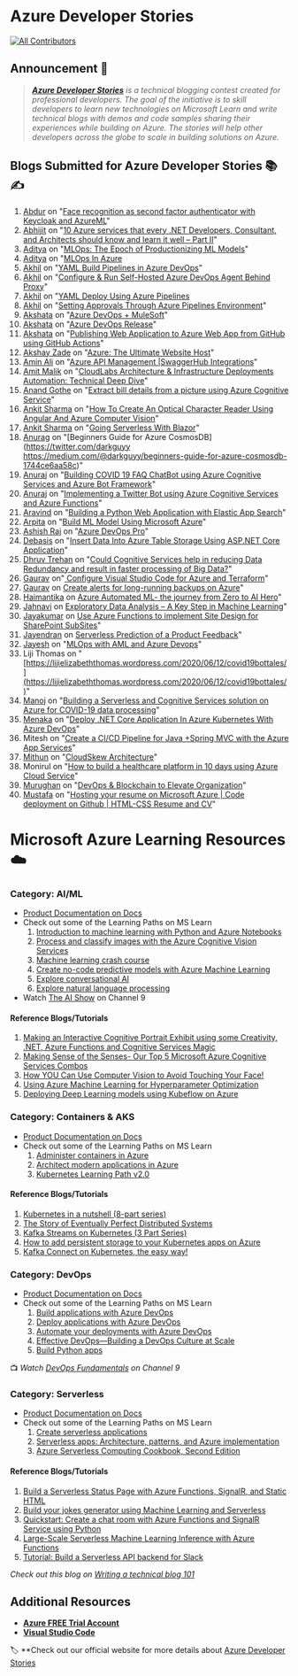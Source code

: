 # Azure Developer Stories 

<!-- ALL-CONTRIBUTORS-BADGE:START - Do not remove or modify this section -->

[![All Contributors](https://img.shields.io/badge/all_contributors-2-orange.svg?style=flat-square)](#contributors-)

<!-- ALL-CONTRIBUTORS-BADGE:END -->


## Announcement 📢

> _**[Azure Developer Stories](https://devstories.konfhub.com/)** is a technical blogging contest created for professional developers. The goal of the initiative is to skill developers to learn new technologies on Microsoft Learn and write technical blogs with demos and code samples sharing their experiences while building on Azure. The stories will help other developers across the globe to scale in building solutions on Azure._ 

## Blogs Submitted for Azure Developer Stories 📚✍️
  1. [Abdur](https://www.linkedin.com/in/abdurrahman-163a63127/) on "[Face recognition as second factor authenticator with Keycloak and AzureML](https://arbmf.wordpress.com/2020/06/08/face-recognition-with-keycloak-and-azureml/)"
  2. [Abhijit](https://twitter.com/AbhijitJana) on "[10 Azure services that every .NET Developers, Consultant, and Architects should know and learn it well – Part II](https://abhijitjana.net/2020/05/16/10-azure-services-that-every-net-developers-consultant-and-architects-should-know-and-learn-it-well-part-ii/)"
  3. [Aditya](https://www.linkedin.com/in/theadisoni/) on "[MLOps: The Epoch of Productionizing ML Models](https://medium.com/analytics-vidhya/mlops-the-epoch-of-productionizing-ml-models-4eec06d93623)"
  4. [Aditya](https://www.linkedin.com/in/theadisoni/) on "[MLOps In Azure](https://medium.com/@theadisoni/mlops-in-azure-f6e7c006fe0e)
  5. [Akhil](https://www.linkedin.com/in/akhil-vatts-sharma/) on "[YAML Build Pipelines in Azure DevOps](https://akhilsharma.work/yaml-build-pipelines-in-azuredevops-pipelineasacode/)"
  6. [Akhil](https://www.linkedin.com/in/akhil-vatts-sharma/) on "[Configure & Run Self-Hosted Azure DevOps Agent Behind Proxy](https://akhilsharma.work/configure-run-self-hosted-azure-devops-agent-behind-proxy/)"
  7. [Akhil](https://www.linkedin.com/in/akhil-vatts-sharma/) on "[YAML Deploy Using Azure Pipelines](https://akhilsharma.work/yaml-deploy-using-azure-pipelines-pipelineasacode/)
  8. [Akhil](https://www.linkedin.com/in/akhil-vatts-sharma/) on "[Setting Approvals Through Azure Pipelines Environment](https://akhilsharma.work/setting-approvals-through-azure-pipelines-environment/)"
  9. [Akshata](https://www.linkedin.com/in/akshata-sawant-192a3a121/) on "[Azure DevOps + MuleSoft](https://akshata9699.wordpress.com/2020/06/07/azure-devops-mulesoft/)"
  10. [Akshata](https://www.linkedin.com/in/akshata-sawant-192a3a121/) on "[Azure DevOps Release](https://akshata9699.wordpress.com/2020/06/07/azure-devops-release/)"
  11. [Akshata](https://www.linkedin.com/in/akshata-sawant-192a3a121/) on "[Publishing Web Application to Azure Web App from GitHub using GitHub Actions](https://codeindarkmode.wordpress.com/2020/06/06/publishing-web-application-to-azure-web-app/)"
  12. [Akshay Zade](https://twitter.com/akshay4000) on "[Azure: The Ultimate Website Host](https://medium.com/@akshay2000/azure-the-ultimate-website-host-3f4aa953290)"
  13. [Amin Ali](https://www.linkedin.com/in/amin-ali/) on "[Azure API Management |SwaggerHub Integrations](https://medium.com/@aminali104/azure-api-management-swaggerhub-integrations-60f11815f6ce)"
  14. [Amit Malik](https://www.linkedin.com/in/amitmalik99/) on "[CloudLabs Architecture & Infrastructure Deployments Automation: Technical Deep Dive](https://cloudlabs.ai/cloudlabs-with-azure-automating-infrastructure-deployments-technical-deep-dive/)"
  15. [Anand Gothe](https://twitter.com/anandgothe) on "[Extract bill details from a picture using Azure Cognitive Service](https://devonblog.com/continuous-delivery/extract-bill-details-from-a-picture-using-azure-cognitive-service/)"
  16. [Ankit Sharma](https://twitter.com/ankitsharma_007) on "[How To Create An Optical Character Reader Using Angular And Azure Computer Vision](https://www.freecodecamp.org/news/how-to-create-an-optical-character-reader-using-angular-and-azure-computer-vision/)"
  17. [Ankit Sharma](https://twitter.com/ankitsharma_007) on "[Going Serverless With Blazor](https://ankitsharmablogs.com/going-serverless-with-blazor/)"
  18. [Anurag](https://twitter.com/darkguyy) on "[Beginners Guide for Azure CosmosDB](https://twitter.com/darkguyy	https://medium.com/@darkguyy/beginners-guide-for-azure-cosmosdb-1744ce6aa58c)"
  19. [Anuraj](https://twitter.com/anuraj) on "[Building COVID 19 FAQ ChatBot using Azure Cognitive Services and Azure Bot Framework](https://medium.com/@anuraj.p/building-covid-19-faq-chatbot-using-cognitive-services-and-bot-framework-1e964ca08067)"
  20. [Anuraj](https://twitter.com/anuraj) on "[Implementing a Twitter Bot using Azure Cognitive Services and Azure Functions](https://medium.com/@anuraj.p/implementing-a-twitter-bot-using-azure-cognitive-services-and-azure-functions-57cdd9636fe5)"
  21. [Aravind](https://twitter.com/aravindputrevu) on "[Building a Python Web Application with Elastic App Search](https://guides.aravind.dev/codelabs/elastic-app-search-python/index.html?index=..%2F..index#0)"
  22. [Arpita](https://twitter.com/letdataconfess) on "[Build ML Model Using Microsoft Azure](https://www.let-the-data-confess.com/build-machine-learning-model-using-microsoft-azure/)"
  23. [Ashish Raj](https://www.linkedin.com/in/ashishrajsrivastava/) on "[Azure DevOps Pro](https://www.azuredevopspro.com/azuredevops/shifting-security-left-practicing-devsecops-with-azure-devops/)"
  24. [Debasis](https://www.linkedin.com/in/sahadebasis/) on "[Insert Data Into Azure Table Storage Using ASP.NET Core Application](https://www.c-sharpcorner.com/article/insert-data-into-azure-table-storage-using-asp-net-core-application/)"
  25. [Dhruv Trehan](https://twitter.com/dhruvtrehan45) on "[Could Cognitive Services help in reducing Data Redundancy and result in faster processing of Big Data?](https://medium.com/@dhruvtrehan45/could-cognitive-services-help-in-reducing-data-redundancy-and-result-in-faster-processing-of-big-dd77968514b8)"
  26. [Gaurav](https://www.linkedin.com/in/gouravrathore/) on"[ 
Configure Visual Studio Code for Azure and Terraform](https://developer.rackspace.com/blog/configure-vs-code-for-azure-and-terraform/)"
  27. [Gaurav](https://www.linkedin.com/in/gouravrathore/) on [Create alerts for long-running backups on Azure](https://developer.rackspace.com/blog/create-alerts-for-long-running-backups-on-Azure/)"
  28. [Haimantika](https://twitter.com/HaimantikaM) on [Azure Automated ML- the journey from Zero to AI Hero](https://medium.com/@haimantikamitra/azure-automated-ml-the-journey-from-zero-to-ai-hero-b373355f83a1)"
  29. [Jahnavi](https://www.linkedin.com/in/jahnavijonnalagadda/) on [Exploratory Data Analysis – A Key Step in Machine Learning](https://dev.to/jahnavijonnalagadda/exploratory-data-analysis-a-key-step-in-machine-learning-2nep)"
  30. [Jayakumar](https://twitter.com/jayakumrB) on [Use Azure Functions to implement Site Design for SharePoint SubSites](https://dev.to/jayakumrb/use-azure-functions-to-implement-site-design-for-sharepoint-subsites-41aj)"
  31. [Jayendran](https://twitter.com/Jayendran_A) on [Serverless Prediction of a Product Feedback](https://dev.to/jayendran/serverless-prediction-of-a-product-feedback-3o7h)"
  32. [Jayesh](https://twitter.com/Jayesh_Ahire1) on "[MLOps with AML and Azure Devops](https://dev.to/jbahire/mlops-with-aml-and-azure-devops-glj)"
  33. Liji Thomas on "[https://lijielizabeththomas.wordpress.com/2020/06/12/covid19bottales/](https://lijielizabeththomas.wordpress.com/2020/06/12/covid19bottales/)"
  34. [Manoj](https://twitter.com/manojgr) on "[Building a Serverless and Cognitive Services solution on Azure for COVID-19 data processing](https://medium.com/@manojgr/building-a-serverless-and-cognitive-services-solution-on-azure-for-covid-19-data-processing-20d64a268a4b)"
  35. [Menaka](https://twitter.com/MenakaBasker) on "[Deploy .NET Core Application In Azure Kubernetes With Azure DevOps](https://www.c-sharpcorner.com/article/deploy-net-core-application-in-azure-kubernetes-with-azure-devops/)"
  36. Mitesh on "[Create a CI/CD Pipeline for Java +Spring MVC with the Azure App Services](https://etutorialsworld.com/2020/06/create-a-ci-cd-multi-stage-pipeline-for-javaspring-mvc-with-the-azure-devops-and-azure-app-services/)"
  37. [Mithun](https://twitter.com/MithunShanbhag) on "[CloudSkew Architecture](https://www.cloudskew.com/about/cloudskew-architecture.html)"
  38. Monirul on "[How to build a healthcare platform in 10 days using Azure Cloud Service](https://medium.com/@monirul10491/how-to-build-a-healthcare-platform-in-10-days-using-azure-cloud-service-93aec7176871)"
  39. [Murughan](https://twitter.com/Murughan_P) on "[DevOps & Blockchain to Elevate Organization](https://elevate-org.com/2020/06/08/deploy-containerized-ruby-app-to-azure-in-5-minutes/)"
  40. [Mustafa](https://twitter.com/Mustafa70853725) on "[Hosting your resume on Microsoft Azure | Code deployment on Github | HTML-CSS Resume and CV](https://www.linkedin.com/pulse/hosting-your-resume-microsoft-azure-code-deployment-github-saifee/)"
  
# Microsoft Azure Learning Resources ☁️

### Category: AI/ML

- [Product Documentation on Docs](https://docs.microsoft.com/en-in/azure/?product=ai-machine-learning&wt.mc_id=AID3011243_QSG_EML_425409) 
- Check out some of the Learning Paths on MS Learn 
  1. [Introduction to machine learning with Python and Azure Notebooks](https://docs.microsoft.com/en-us/learn/paths/intro-to-ml-with-python/?wt.mc_id=AID3011243_QSG_EML_426796)
  2. [Process and classify images with the Azure Cognitive Vision Services](https://docs.microsoft.com/en-us/learn/paths/classify-images-with-vision-services/?wt.mc_id=AID3011243_QSG_EML_426797)
  3. [Machine learning crash course](https://docs.microsoft.com/en-us/learn/paths/ml-crash-course/?wt.mc_id=AID3011243_QSG_EML_426798)
  4. [Create no-code predictive models with Azure Machine Learning](https://docs.microsoft.com/en-us/learn/paths/create-no-code-predictive-models-azure-machine-learning/?wt.mc_id=AID3011243_QSG_EML_426799)
  5. [Explore conversational AI](https://docs.microsoft.com/en-us/learn/paths/explore-conversational-ai/?wt.mc_id=AID3011243_QSG_EML_426800)
  6. [Explore natural language processing](https://docs.microsoft.com/en-us/learn/paths/explore-natural-language-processing/?wt.mc_id=AID3011243_QSG_EML_426801)
- Watch [The AI Show](https://channel9.msdn.com/Shows/AI-Show) on Channel 9

#### Reference Blogs/Tutorials 
  1. [Making an Interactive Cognitive Portrait Exhibit using some Creativity, .NET, Azure Functions and Cognitive Services Magic](https://soshnikov.com/scienceart/making-interactive-cognitive-portrait-exhibit/)
  2. [Making Sense of the Senses- Our Top 5 Microsoft Azure Cognitive Services Combos](https://dev.to/azure/making-sense-of-the-senses-our-top-5-microsoft-azure-cognitive-services-combos-493k)
  3. [How YOU Can Use Computer Vision to Avoid Touching Your Face!](https://medium.com/microsoftazure/how-you-can-use-computer-vision-to-avoid-touching-your-face-34a426ffddfd)
  4. [Using Azure Machine Learning for Hyperparameter Optimization](https://dev.to/azure/using-azure-machine-learning-for-hyperparameter-optimization-3kgj)
  5. [Deploying Deep Learning models using Kubeflow on Azure](https://medium.com/microsoftazure/deploying-deep-learning-models-using-kubeflow-on-azure-d303c904c6db)

### Category: Containers & AKS

- [Product Documentation on Docs](https://docs.microsoft.com/en-in/azure/?product=containers&wt.mc_id=AID3011243_QSG_EML_425416)
- Check out some of the Learning Paths on MS Learn 
  1. [Administer containers in Azure](https://docs.microsoft.com/en-us/learn/paths/administer-containers-in-azure/?wt.mc_id=AID3011243_QSG_EML_426802)
  2. [Architect modern applications in Azure](https://docs.microsoft.com/en-us/learn/paths/architect-modern-apps/?wt.mc_id=AID3011243_QSG_EML_426803)
  3. [Kubernetes Learning Path v2.0](https://azure.microsoft.com/en-in/resources/kubernetes-learning-path/?wt.mc_id=AID3011243_QSG_EML_426808)
  
#### Reference Blogs/Tutorials 
  1. [Kubernetes in a nutshell (8-part series)](https://dev.to/itnext/stateless-apps-in-kubernetes-beyond-pods-4p52)
  2. [The Story of Eventually Perfect Distributed Systems](https://lenadroid.github.io/posts/OReillyVelocity/keynote.html)
  3. [Kafka Streams on Kubernetes (3 Part Series)](https://dev.to/azure/learn-how-to-develop-a-kafka-streams-application-for-data-processing-and-deploy-it-to-kubernetes-25li)
  4. [How to add persistent storage to your Kubernetes apps on Azure](https://dev.to/azure/how-to-add-persistent-storage-to-your-kubernetes-apps-on-azure-2kb2)
  5. [Kafka Connect on Kubernetes, the easy way!](https://dev.to/azure/kafka-connect-on-kubernetes-the-easy-way-2co9)

### Category: DevOps

- [Product Documentation on Docs](https://docs.microsoft.com/en-in/azure/?product=devops&wt.mc_id=AID3011243_QSG_EML_425419)
- Check out some of the Learning Paths on MS Learn 
  1. [Build applications with Azure DevOps](https://docs.microsoft.com/en-us/learn/paths/build-applications-with-azure-devops/?wt.mc_id=AID3011243_QSG_EML_426804)
  2. [Deploy applications with Azure DevOps](https://docs.microsoft.com/en-us/learn/paths/deploy-applications-with-azure-devops/?wt.mc_id=AID3011243_QSG_EML_426805)
  3. [Automate your deployments with Azure DevOps](https://docs.microsoft.com/en-us/learn/paths/automate-deployments-azure-devops/?wt.mc_id=AID3011243_QSG_EML_426806)
  4. [Effective DevOps—Building a DevOps Culture at Scale](https://azure.microsoft.com/en-in/resources/effective-devops/?wt.mc_id=AID3011243_QSG_EML_426811)
  5. [Build Python apps](https://docs.microsoft.com/en-in/azure/devops/pipelines/ecosystems/python?view=azure-devops&wt.mc_id=AID3011243_QSG_EML_426812)

📺 _Watch [DevOps Fundamentals](https://channel9.msdn.com/Series/DevOps-Fundamentals) on Channel 9_

### Category: Serverless

- [Product Documentation on Docs](https://docs.microsoft.com/en-in/azure/azure-functions/?wt.mc_id=AID3011243_QSG_EML_425423)
- Check out some of the Learning Paths on MS Learn 
  1. [Create serverless applications](https://docs.microsoft.com/en-us/learn/paths/create-serverless-applications/?wt.mc_id=AID3011243_QSG_EML_426807)
  2. [Serverless apps: Architecture, patterns, and Azure implementation](https://docs.microsoft.com/en-us/dotnet/architecture/serverless/?wt.mc_id=AID3011243_QSG_EML_426809)
  3. [Azure Serverless Computing Cookbook, Second Edition](https://azure.microsoft.com/en-in/resources/azure-serverless-computing-cookbook/?wt.mc_id=AID3011243_QSG_EML_426810)
#### Reference Blogs/Tutorials 
  1. [Build a Serverless Status Page with Azure Functions, SignalR, and Static HTML](https://dev.to/azure/build-a-serverless-status-page-with-azure-functions-signalr-and-static-html-5106)
  2. [Build your jokes generator using Machine Learning and Serverless](https://dev.to/azure/build-your-jokes-generator-using-machine-learning-and-serverless-5g4a)
  3. [Quickstart: Create a chat room with Azure Functions and SignalR Service using Python](https://docs.microsoft.com/en-us/azure/azure-signalr/signalr-quickstart-azure-functions-python)
  4. [Large-Scale Serverless Machine Learning Inference with Azure Functions](https://dev.to/azure/large-scale-serverless-machine-learning-inference-with-azure-functions-4mb7)
  5. [Tutorial: Build a Serverless API backend for Slack](https://dev.to/azure/funcy-a-serverless-slack-app-using-azure-functions-4m84)

_Check out this blog on [Writing a technical blog 101](https://dev.to/arkodyutisaha/writing-a-technical-blog-101-13pa)_

## Additional Resources

- **[Azure FREE Trial Account](https://azure.microsoft.com/free/?WT.mc_id=-github-arsaha)**
- **[Visual Studio Code](https://code.visualstudio.com/)**

🏷️ **Check out our official website for more details about [Azure Developer Stories](https://devstories.konfhub.com/) 
